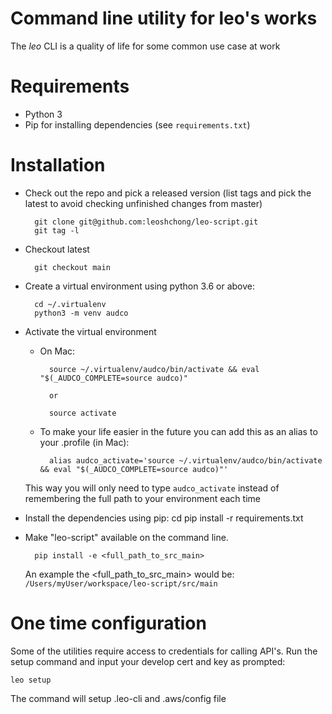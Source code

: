 # Command line utility for leo's works

The *leo* CLI is a quality of life for some common use case at work

# Requirements

* Python 3
* Pip for installing dependencies (see `requirements.txt`)

# Installation

* Check out the repo and pick a released version (list tags and pick the latest to avoid checking unfinished changes from master)

        git clone git@github.com:leoshchong/leo-script.git
        git tag -l

* Checkout latest

        git checkout main


* Create a virtual environment using python 3.6 or above:

        cd ~/.virtualenv
        python3 -m venv audco

* Activate the virtual environment
    - On Mac:

            source ~/.virtualenv/audco/bin/activate && eval "$(_AUDCO_COMPLETE=source audco)"
            
            or
            
            source activate

    - To make your life easier in the future you can add this as an alias to your .profile (in Mac):

            alias audco_activate='source ~/.virtualenv/audco/bin/activate && eval "$(_AUDCO_COMPLETE=source audco)"'

  This way you will only need to type `audco_activate` instead of remembering the full path to your environment each time

* Install the dependencies using pip:
  cd <github audco directory>
  pip install -r requirements.txt

* Make "leo-script" available on the command line.

        pip install -e <full_path_to_src_main>

  An example the <full_path_to_src_main> would be: `/Users/myUser/workspace/leo-script/src/main`

# One time configuration

Some of the utilities require access to credentials for calling API's.
Run the setup command and input your develop cert and key as prompted:

    leo setup

The command will setup .leo-cli and .aws/config file
